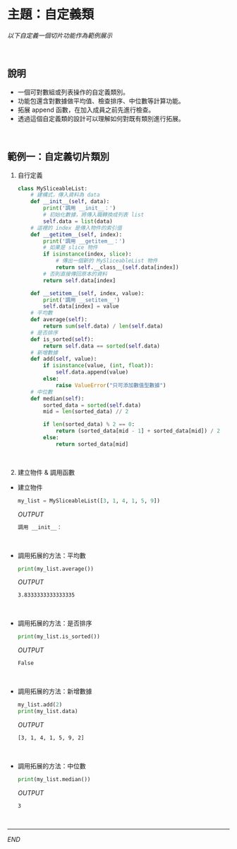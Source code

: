 # 主題：自定義類

_以下自定義一個切片功能作為範例展示_

<br>

## 說明
- 一個可對數組或列表操作的自定義類別。
- 功能包還含對數據做平均值、檢查排序、中位數等計算功能。
- 拓展 append 函數，在加入成員之前先進行檢查。
- 透過這個自定義類的設計可以理解如何對既有類別進行拓展。



</br>


## 範例一：自定義切片類別

1. 自行定義

    ```python
    class MySliceableList:
        # 建構式，傳入資料為 data
        def __init__(self, data):
            print('調用 __init__：')
            # 初始化數據，將傳入職轉換成列表 list
            self.data = list(data)
        # 這裡的 index 是傳入物件的索引值
        def __getitem__(self, index):
            print('調用 __getitem__：')
            # 如果是 slice 物件
            if isinstance(index, slice):
                # 傳出一個新的 MySliceableList 物件
                return self.__class__(self.data[index])
            # 否則直接傳回原本的資料
            return self.data[index]

        def __setitem__(self, index, value):
            print('調用 __setitem__')
            self.data[index] = value
        # 平均數
        def average(self):
            return sum(self.data) / len(self.data)
        # 是否排序
        def is_sorted(self):
            return self.data == sorted(self.data)
        # 新增數據
        def add(self, value):
            if isinstance(value, (int, float)):
                self.data.append(value)
            else:
                raise ValueError("只可添加數值型數據")
        # 中位數
        def median(self):
            sorted_data = sorted(self.data)
            mid = len(sorted_data) // 2

            if len(sorted_data) % 2 == 0:
                return (sorted_data[mid - 1] + sorted_data[mid]) / 2
            else:
                return sorted_data[mid]
    ```

</br>

2. 建立物件 & 調用函數

- 建立物件

    ```python
    my_list = MySliceableList([3, 1, 4, 1, 5, 9])
    ```
    _OUTPUT_
    ```bash
    調用 __init__：
    ```
</br>

- 調用拓展的方法：平均數

    ```python
    print(my_list.average()) 
    ```
    _OUTPUT_
    ```bash
    3.8333333333333335
    ```

</br>

- 調用拓展的方法：是否排序

    ```python
    print(my_list.is_sorted())
    ```
    _OUTPUT_
    ```bash
    False
    ```

</br>

- 調用拓展的方法：新增數據

    ```python
    my_list.add(2)
    print(my_list.data)
    ```
    _OUTPUT_
    ```bash
    [3, 1, 4, 1, 5, 9, 2]
    ```

</br>

- 調用拓展的方法：中位數

    ```python
    print(my_list.median()) 
    ```
    _OUTPUT_
    ```bash
    3
    ```

<br>

---

_END_
